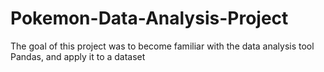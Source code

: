 # Pokemon-Data-Analysis-Project
The goal of this project was to become familiar with the data analysis tool Pandas, and apply it to a dataset
